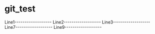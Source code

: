 # git_test
Line1-------------------
Line2-------------------
Line3-------------------
Line7-------------------
Line9-------------------
